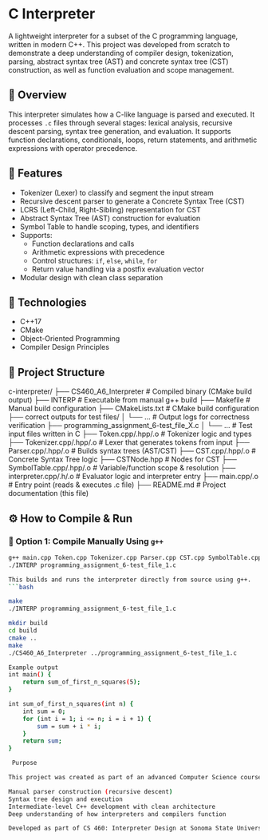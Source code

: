 # C Interpreter

A lightweight interpreter for a subset of the C programming language, written in modern C++. This project was developed from scratch to demonstrate a deep understanding of compiler design, tokenization, parsing, abstract syntax tree (AST) and concrete syntax tree (CST) construction, as well as function evaluation and scope management.

## 🚀 Overview

This interpreter simulates how a C-like language is parsed and executed. It processes `.c` files through several stages: lexical analysis, recursive descent parsing, syntax tree generation, and evaluation. It supports function declarations, conditionals, loops, return statements, and arithmetic expressions with operator precedence.

## 🔧 Features

- Tokenizer (Lexer) to classify and segment the input stream
- Recursive descent parser to generate a Concrete Syntax Tree (CST)
- LCRS (Left-Child, Right-Sibling) representation for CST
- Abstract Syntax Tree (AST) construction for evaluation
- Symbol Table to handle scoping, types, and identifiers
- Supports:
  - Function declarations and calls
  - Arithmetic expressions with precedence
  - Control structures: `if`, `else`, `while`, `for`
  - Return value handling via a postfix evaluation vector
- Modular design with clean class separation

## 🧠 Technologies

- C++17
- CMake
- Object-Oriented Programming
- Compiler Design Principles

## 📂 Project Structure

c-interpreter/
├── CS460_A6_Interpreter      # Compiled binary (CMake build output)
├── INTERP                    # Executable from manual g++ build
├── Makefile                  # Manual build configuration
├── CMakeLists.txt            # CMake build configuration
├── correct outputs for test files/
│   └── ...                   # Output logs for correctness verification
├── programming_assignment_6-test_file_X.c
│   └── ...                   # Test input files written in C
├── Token.cpp/.hpp/.o        # Tokenizer logic and types
├── Tokenizer.cpp/.hpp/.o    # Lexer that generates tokens from input
├── Parser.cpp/.hpp/.o       # Builds syntax trees (AST/CST)
├── CST.cpp/.hpp/.o          # Concrete Syntax Tree logic
├── CSTNode.hpp              # Nodes for CST
├── SymbolTable.cpp/.hpp/.o  # Variable/function scope & resolution
├── interpreter.cpp/.h/.o    # Evaluator logic and interpreter entry
├── main.cpp/.o              # Entry point (reads & executes .c file)
├── README.md                # Project documentation (this file)


## ⚙️ How to Compile & Run

### 🔨 Option 1: Compile Manually Using `g++`

```bash
g++ main.cpp Token.cpp Tokenizer.cpp Parser.cpp CST.cpp SymbolTable.cpp -o INTERP
./INTERP programming_assignment_6-test_file_1.c

This builds and runs the interpreter directly from source using g++.
```bash

make
./INTERP programming_assignment_6-test_file_1.c

mkdir build
cd build
cmake ..
make
./CS460_A6_Interpreter ../programming_assignment_6-test_file_1.c

Example output
int main() {
    return sum_of_first_n_squares(5);
}

int sum_of_first_n_squares(int n) {
    int sum = 0;
    for (int i = 1; i <= n; i = i + 1) {
        sum = sum + i * i;
    }
    return sum;
}

 Purpose

This project was created as part of an advanced Computer Science course to demonstrate:

Manual parser construction (recursive descent)
Syntax tree design and execution
Intermediate-level C++ development with clean architecture
Deep understanding of how interpreters and compilers function

Developed as part of CS 460: Interpreter Design at Sonoma State University (Fall 2024).


